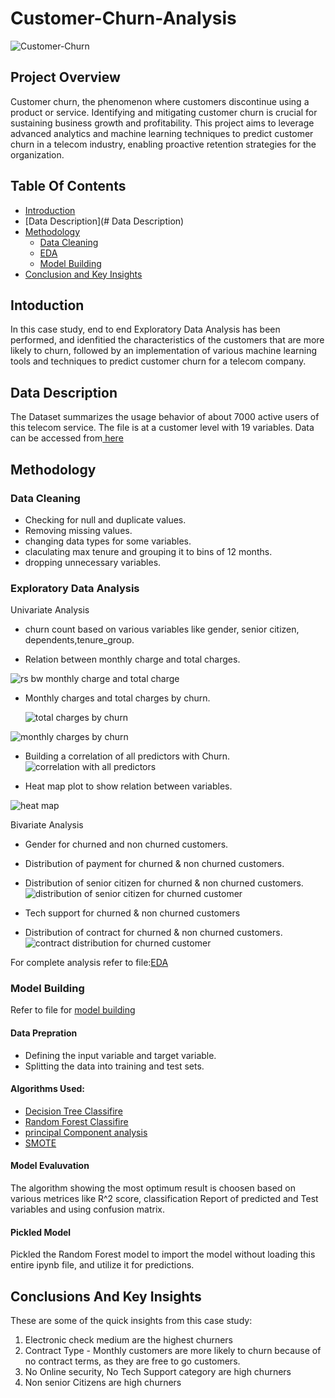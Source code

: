 # Customer-Churn-Analysis
![Customer-Churn](https://github.com/deepanshak/Customer-Churn-Analysis/assets/139687677/6ce66136-9662-4145-b71c-a9ed122b9cd7)


## Project Overview
Customer churn, the phenomenon where customers discontinue using a product or service. Identifying and mitigating customer churn is crucial for sustaining business growth and profitability. This project aims to leverage advanced analytics and machine learning techniques to predict customer churn in a telecom industry, enabling proactive retention strategies for the organization.
## Table Of Contents
- [Introduction](#Intoduction)
- [Data Description](# Data Description)
- [Methodology](#Methodology)
    - [Data Cleaning]( #DataCleaning)
    - [EDA](#ExploratoryDataAnalysis)
    - [Model Building](#ModelBuilding )
 - [Conclusion and Key Insights](#ConclusionsAndKeyInsights) 


## Intoduction
In this case study, end to end Exploratory Data Analysis has been performed, and idenfitied the characteristics of the customers that are more likely to churn, followed by an implementation of various machine learning tools and techniques to predict customer churn for a telecom company.

## Data Description
The Dataset summarizes the usage behavior of about 7000 active users of this telecom service. The file is at a customer level with 19 variables.
Data can be accessed from[ here](https://github.com/deepanshak/Customer-Churn-Analysis/blob/main/WA_Fn-UseC_-Telco-Customer-Churn.csv)
## Methodology
### Data Cleaning
- Checking for null and duplicate values.
- Removing missing values.
- changing data types for some variables.
- claculating max tenure and grouping it to bins of 12 months.
- dropping unnecessary variables.
### Exploratory Data Analysis 
Univariate Analysis
- churn count based on various variables like gender, senior citizen, dependents,tenure_group.
  
- Relation between monthly charge and total charges.
  
![rs bw monthly charge and total charge](https://github.com/deepanshak/Customer-Churn-Analysis/assets/139687677/5c225da6-3452-4b14-84d7-ddb896c3a18d)

- Monthly charges and total charges by churn.
  
  ![total charges by churn](https://github.com/deepanshak/Customer-Churn-Analysis/assets/139687677/835f7231-3d5f-456c-886f-6097fb9967fa)

  
![monthly charges by churn](https://github.com/deepanshak/Customer-Churn-Analysis/assets/139687677/0dd1668b-6dd2-4ecd-9dc8-f4426f15722f)

- Building a correlation of all predictors with Churn.
  ![correlation with all predictors](https://github.com/deepanshak/Customer-Churn-Analysis/assets/139687677/f55e696d-205c-46de-90a8-a52f53d12400)


- Heat map plot to show relation between variables.
 
 ![heat map](https://github.com/deepanshak/Customer-Churn-Analysis/assets/139687677/c34e2d4d-0a8d-4fa8-803f-e65055d9ac96)

Bivariate Analysis
- Gender for churned and non churned customers.
- Distribution of payment for churned & non churned customers.
- Distribution of senior citizen for churned & non churned customers.
  ![distribution of senior citizen for churned customer](https://github.com/deepanshak/Customer-Churn-Analysis/assets/139687677/b75f2b54-52dd-43ef-aa56-4798dbf1508b)

- Tech support for churned & non churned customers
- Distribution of contract for churned & non churned customers.
  ![contract distribution for churned customer](https://github.com/deepanshak/Customer-Churn-Analysis/assets/139687677/48c36db1-b307-4f28-a270-038b4da488fe)

For complete analysis refer to file:[EDA](https://github.com/deepanshak/Customer-Churn-Analysis/blob/main/Churn%20Analysis%20-%20EDA.ipynb)
### Model Building 
Refer to file for [model building](https://github.com/deepanshak/Customer-Churn-Analysis/blob/main/Churn%20Analysis%20-%20Model%20Building.ipynb)
#### Data Prepration
- Defining the input variable and target variable.
- Splitting the data into training and test sets.
#### Algorithms Used:
- [Decision Tree Classifire](https://scikit-learn.org/stable/modules/generated/sklearn.tree.DecisionTreeClassifier.html)
- [Random Forest Classifire](https://scikit-learn.org/stable/modules/generated/sklearn.ensemble.RandomForestClassifier.html)
- [principal Component analysis](https://scikit-learn.org/stable/modules/generated/sklearn.decomposition.PCA.html)
- [SMOTE ](https://imbalanced-learn.org/stable/references/generated/imblearn.over_sampling.SMOTE.html)
#### Model Evaluvation
The algorithm showing the most optimum result is choosen based on various metrices like R^2 score, classification Report of predicted and Test variables and using confusion matrix.
#### Pickled Model 
Pickled the Random Forest model to import the model without loading this entire ipynb file, and utilize it for predictions.
## Conclusions And Key Insights

These are some of the quick insights from this case study:

1. Electronic check medium are the highest churners
2. Contract Type - Monthly customers are more likely to churn because of no contract terms, as they are free to go customers.
3. No Online security, No Tech Support category are high churners
4. Non senior Citizens are high churners

